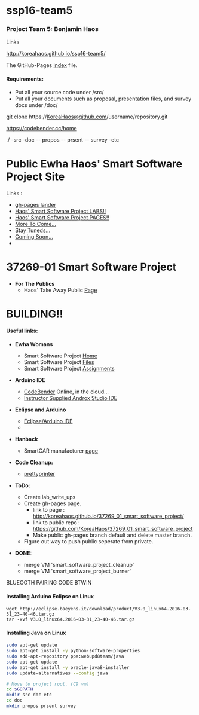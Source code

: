 # ssp16-team5

### Project Team 5: Benjamin Haos

Links

http://koreahaos.github.io/ssp16-team5/

The GitHub-Pages [index](http://koreahaos.github.io/ssp16-team5/) file.



#### Requirements:

* Put all your source code under /src/
* Put all your documents such as proposal, presentation files, and survey docs under /doc/

git clone https://KoreaHaos@github.com/username/repository.git

https://codebender.cc/home

./
-src
-doc
-- propos
-- prsent
-- survey
-etc

# Public Ewha Haos' Smart Software Project Site

Links :

* [gh-pages lander](http://koreahaos.github.io/37269_01_smart_software_project/)
* [Haos' Smart Software Project LABS!!](http://koreahaos.github.io/37269_01_smart_software_project/pgs/haos/labs.html)
* [Haos' Smart Software Project PAGES!!](http://koreahaos.github.io/37269_01_smart_software_project/pgs/haos/index.html)
* [More To Come...](http://static1.squarespace.com/static/51ad366fe4b0ee05f179c913/51f9a65fe4b07a7d13fcdb16/5203fa08e4b0a61948c01e8f/1375992330991/more+to+come.jpg)
* [Stay Tuneds...](http://ksabolition.org/wp-content/uploads/2014/07/staytuned.png)
* [Coming Soon...](https://i.ytimg.com/vi/2LEWpa7V5X4/maxresdefault.jpg)
* 
# 37269-01 Smart Software Project

* **For The Publics**
    * Haos' Take Away Public [Page](http://koreahaos.github.io/37269_01_smart_software_project/)

# BUILDING!!

#### Useful links:

* **Ewha Womans**
    * Smart Software Project [Home](http://cyber.ewha.ac.kr/course/view.php?id=36064)
    * Smart Software Project [Files](http://cyber.ewha.ac.kr/mod/ubboard/view.php?id=278881)
    * Smart Software Project [Assignments](http://cyber.ewha.ac.kr/mod/assign/index.php?id=36064)

* **Arduino IDE**
    * [CodeBender](https://codebender.cc/home) Online, in the cloud...
    * [Instructor Supplied Androx Studio IDE](https://www.dropbox.com/s/1jooitdit1dg8g3/Androx.zip?dl=0)

* **Eclipse and Arduino**
    * [Eclipse/Arduino IDE](http://eclipse.baeyens.it/index.shtml)
    * 

* **Hanback**
    * SmartCAR manufacturer [page](http://www.hanback.co.kr/insiter.php?design_file=1143.php&category_1=C&search_value=&PB_1446318362=1&article_num=51)

* **Code Cleanup:**
    * [prettyprinter](http://prettyprinter.de/index.php)


* **ToDo:**
    * Create lab_write_ups
    * Create gh-pages page.
        * link to page : http://koreahaos.github.io/37269_01_smart_software_project/
        * link to public repo : https://github.com/KoreaHaos/37269_01_smart_software_project
        * Make public gh-pages branch default and delete master branch.
    * Figure out way to push public seperate from private.


* **DONE:**
    * merge VM 'smart_software_project_cleanup'
    * merge VM 'smart_software_project_burner'

BLUEOOTH PAIRING CODE BTWIN

#### Installing Arduino Eclipse on Linux

```
wget http://eclipse.baeyens.it/download/product/V3.0_linux64.2016-03-31_23-40-46.tar.gz
tar -xvf V3.0_linux64.2016-03-31_23-40-46.tar.gz
```


#### Installing Java on Linux

```bash
sudo apt-get update
sudo apt-get install -y python-software-properties
sudo add-apt-repository ppa:webupd8team/java
sudo apt-get update
sudo apt-get install -y oracle-java8-installer
sudo update-alternatives --config java
```


```bash
# Move to project root. (C9 vm)
cd $GOPATH
mkdir src doc etc
cd doc
mkdir propos prsent survey
```
